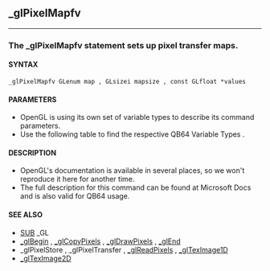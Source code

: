 ## _glPixelMapfv
---

### The _glPixelMapfv statement sets up pixel transfer maps.

#### SYNTAX

`_glPixelMapfv GLenum map , GLsizei mapsize , const GLfloat *values`

#### PARAMETERS
* OpenGL is using its own set of variable types to describe its command parameters.
* Use the following table to find the respective QB64 Variable Types .


#### DESCRIPTION
* OpenGL's documentation is available in several places, so we won't reproduce it here for another time.
* The full description for this command can be found at Microsoft Docs and is also valid for QB64 usage.


#### SEE ALSO
* [SUB](./SUB.md) _GL
* [_glBegin](./_glBegin.md) , [_glCopyPixels](./_glCopyPixels.md) , [_glDrawPixels](./_glDrawPixels.md) , [_glEnd](./_glEnd.md)
* _glPixelStore , _glPixelTransfer , [_glReadPixels](./_glReadPixels.md) , [_glTexImage1D](./_glTexImage1D.md)
* [_glTexImage2D](./_glTexImage2D.md)
